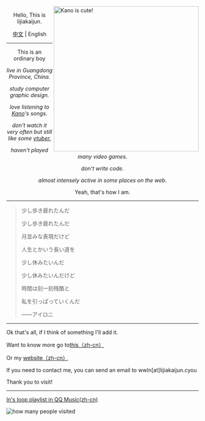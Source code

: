 <img align="right" src="https://raw.githubusercontent.com/lijiajunljj/lijiajunljj/master/kanokawaii.jpg"  width='380px' alt="Kano is cute!">

<p align="center">Hello, This is lijiakaijun.</b></p>

<p align="center"><a href="https://github.com/lijiajunljj/lijiajunljj/blob/master/README.md">中文</a> | English</p>

---

<p align="center">This is an ordinary boy</p>
<p align="center"><i>live in Guangdong Province, China.</i></p>
<p align="center"><i>study computer graphic design.</i></p>
<p align="center"><i>love listening to <a href="https://ja.wikipedia.org/wiki/%E9%B9%BF%E4%B9%83">Kano</a>'s songs.</i></p>
<p align="center"><i>don't watch it very often but still like some <a href="https://en.wikipedia.org/wiki/VTuber">vtuber.</a></i></p>
<p align="center"><i>haven't played many video games.</i></p>
<p align="center"><i>don't write code.</i></p>
<p align="center"><i>almost intensely active in some places on the web.</i></p>
<p align="center">Yeah, that's how I am.</p>

  
---

> 少し歩き疲れたんだ
>
>少し歩き疲れたんだ
>
>月並みな表現だけど
>
>人生とかいう長い道を
>
>少し休みたいんだ
>
>少し休みたいんだけど
>
>時間は刻一刻残酷と
>
>私を引っぱっていくんだ
>
>——アイロニ

---

Ok that's all, if I think of something I'll add it.

Want to know more go to[this（zh-cn）](https://zh.moegirl.org.cn/User:Lijiakiajun)

Or my [website（zh-cn）](https://blog.lijiakaijun.cyou)

If you need to contact me, you can send an email to wwln[at]lijiakaijun.cyou

Thank you to visit!

---

[ln's loop playlist in QQ Music(zh-cn)](https://y.qq.com/n/ryqq/playlist/7472299373)
<!--
>在同一片星空下面
>
>这首歌代替话语万千
>
>多希望 能够和你 一起唱
>
>——星之回响
-->
<!--仓库本身也有东西访问的w-->
<img src="https://count.getloli.com/get/@lijiakaijun" alt="how many people visited">
